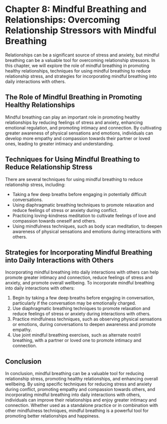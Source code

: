 Chapter 8: Mindful Breathing and Relationships: Overcoming Relationship Stressors with Mindful Breathing
========================================================================================================

Relationships can be a significant source of stress and anxiety, but mindful breathing can be a valuable tool for overcoming relationship stressors. In this chapter, we will explore the role of mindful breathing in promoting healthy relationships, techniques for using mindful breathing to reduce relationship stress, and strategies for incorporating mindful breathing into daily interactions with others.

The Role of Mindful Breathing in Promoting Healthy Relationships
----------------------------------------------------------------

Mindful breathing can play an important role in promoting healthy relationships by reducing feelings of stress and anxiety, enhancing emotional regulation, and promoting intimacy and connection. By cultivating greater awareness of physical sensations and emotions, individuals can develop more empathy and compassion towards their partner or loved ones, leading to greater intimacy and understanding.

Techniques for Using Mindful Breathing to Reduce Relationship Stress
--------------------------------------------------------------------

There are several techniques for using mindful breathing to reduce relationship stress, including:

* Taking a few deep breaths before engaging in potentially difficult conversations.
* Using diaphragmatic breathing techniques to promote relaxation and reduce feelings of stress or anxiety during conflict.
* Practicing loving-kindness meditation to cultivate feelings of love and compassion towards oneself and others.
* Using mindfulness techniques, such as body scan meditation, to deepen awareness of physical sensations and emotions during interactions with others.

Strategies for Incorporating Mindful Breathing into Daily Interactions with Others
----------------------------------------------------------------------------------

Incorporating mindful breathing into daily interactions with others can help promote greater intimacy and connection, reduce feelings of stress and anxiety, and promote overall wellbeing. To incorporate mindful breathing into daily interactions with others:

1. Begin by taking a few deep breaths before engaging in conversation, particularly if the conversation may be emotionally charged.
2. Use diaphragmatic breathing techniques to promote relaxation and reduce feelings of stress or anxiety during interactions with others.
3. Practice mindfulness techniques, such as observing physical sensations or emotions, during conversations to deepen awareness and promote empathy.
4. Use joint mindful breathing exercises, such as alternate nostril breathing, with a partner or loved one to promote intimacy and connection.

Conclusion
----------

In conclusion, mindful breathing can be a valuable tool for reducing relationship stress, promoting healthy relationships, and enhancing overall wellbeing. By using specific techniques for reducing stress and anxiety during conflict, promoting empathy and compassion towards others, and incorporating mindful breathing into daily interactions with others, individuals can improve their relationships and enjoy greater intimacy and connection. Whether used as a standalone practice or in combination with other mindfulness techniques, mindful breathing is a powerful tool for promoting better relationships and happiness.
